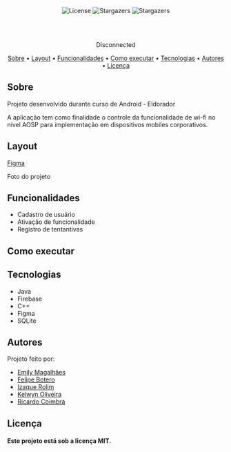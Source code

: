 <p align="center">
   <img alt="License" src="https://img.shields.io/badge/license-MIT-%23845afd">
   <img alt="Stargazers" src="https://img.shields.io/badge/Stars-1-%23845afd">
  <img alt="Stargazers" src="https://img.shields.io/badge/Forks-0-%23845afd">
 
  
  
</p>
<br><br>
<p align="center">
Disconnected
  
 </p>                
 
 <p align="center">
 <a href="#sobre">Sobre</a> •
 <a href="#layout">Layout</a> • 
 <a href="#funcoes">Funcionalidades</a> •
 <a href="#como_executar">Como executar</a> • 
 <a href="#tecnologias">Tecnologias</a> • 
 <a href="#equipe">Autores</a> • 
 <a href="#licenca">Licença</a>
</p>



<h2 id="sobre">Sobre</h2>

<p>Projeto desenvolvido durante curso de Android - Eldorador</p>
<p>A aplicação tem como finalidade o controle da funcionalidade de wi-fi no nível AOSP para implementação em dispositivos mobiles corporativos.</p>

 <h2 id="layout">Layout</h2>
 <a href="https://www.figma.com/file/EGFDANQchDB6PUpBEFO7NF/Disconnected?type=design&node-id=3-458&t=fpSxQyFeJ9NweqyC-0">Figma</a>
 <p>Foto do projeto</p>



<h2 id="funcoes">Funcionalidades</h2>

<ul>
   <li>Cadastro de usuário</li>
   <li>Ativação de funcionalidade</li>
   <li>Registro de tentantivas</li> 
   
   
</ul>
   
   
  

<h2 id="como_executar">Como executar</h2>
 
      


<h2 id="tecnologias">Tecnologias</h2>
  <ul>
  <li>Java</li>
  <li>Firebase</li>
  <li>C++</li>
  <li>Figma</li>
  <li>SQLite</li>
  </ul>
   
<h2 id="equipe">Autores</h2>

<p>
  Projeto feito por: </p>
  <ul>
  <li><a href="https://github.com/emillyvale">Emily Magalhães</a></li>
  <li><a href="https://github.com/FeBotero">Felipe Botero</a></li>
  <li><a href="https://github.com/IzaqueRolim">Izaque Rolim</a></li>
  <li><a href="https://github.com/kelwynOliveira">Kelwyn Oliveira</a></li>
  <li><a href="https://github.com/ricardocoimbra">Ricardo Coimbra</a></li>
  </ul>
  
  
<h2 id="licenca">Licença</h2>
   
<h4>Este projeto está sob a licença MIT. </h4>
